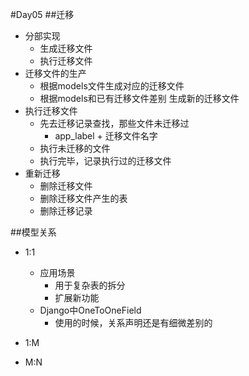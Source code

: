 #Day05
##迁移
- 分部实现
    - 生成迁移文件
    - 执行迁移文件
- 迁移文件的生产
    - 根据models文件生成对应的迁移文件
    - 根据models和已有迁移文件差别 生成新的迁移文件
- 执行迁移文件
    - 先去迁移记录查找，那些文件未迁移过
        - app_label + 迁移文件名字
    - 执行未迁移的文件
    - 执行完毕，记录执行过的迁移文件
- 重新迁移
    - 删除迁移文件
    - 删除迁移文件产生的表
    - 删除迁移记录
    
    
##模型关系
- 1:1
    - 应用场景
        - 用于复杂表的拆分
        - 扩展新功能
    - Django中OneToOneField
        - 使用的时候，关系声明还是有细微差别的
        
- 1:M
- M:N